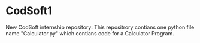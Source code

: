 # CodSoft1

New CodSoft internship repository:
This repositrory contians one python file name "Calculator.py" which contians code for a Calculator Program.
